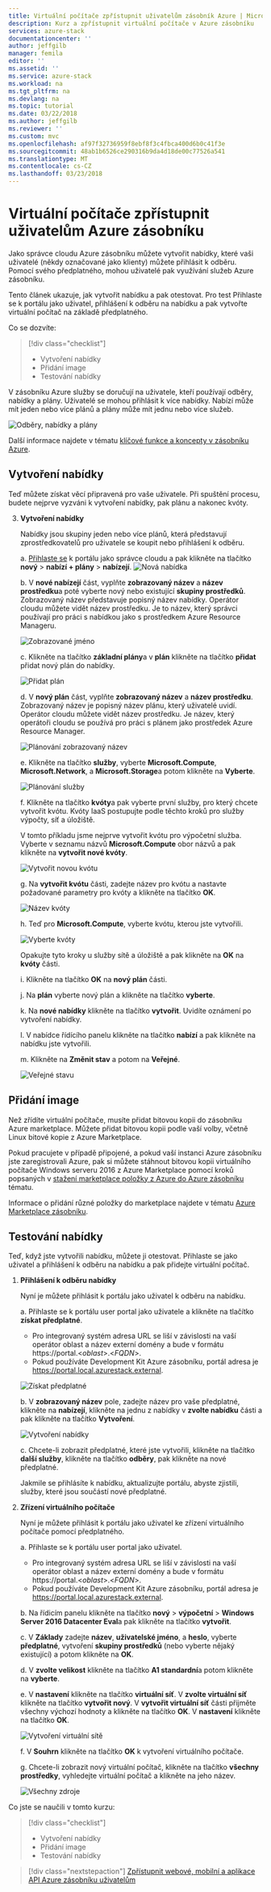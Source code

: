 ```yaml
---
title: Virtuální počítače zpřístupnit uživatelům zásobník Azure | Microsoft Docs
description: Kurz a zpřístupnit virtuální počítače v Azure zásobníku
services: azure-stack
documentationcenter: ''
author: jeffgilb
manager: femila
editor: ''
ms.assetid: ''
ms.service: azure-stack
ms.workload: na
ms.tgt_pltfrm: na
ms.devlang: na
ms.topic: tutorial
ms.date: 03/22/2018
ms.author: jeffgilb
ms.reviewer: ''
ms.custom: mvc
ms.openlocfilehash: af97f32736959f8ebf8f3c4fbca400d6b0c41f3e
ms.sourcegitcommit: 48ab1b6526ce290316b9da4d18de00c77526a541
ms.translationtype: MT
ms.contentlocale: cs-CZ
ms.lasthandoff: 03/23/2018
---
```

# <a name="make-virtual-machines-available-to-your-azure-stack-users"></a>Virtuální počítače zpřístupnit uživatelům Azure zásobníku
Jako správce cloudu Azure zásobníku můžete vytvořit nabídky, které vaši uživatelé (někdy označované jako klienty) můžete přihlásit k odběru. Pomocí svého předplatného, mohou uživatelé pak využívání služeb Azure zásobníku.

Tento článek ukazuje, jak vytvořit nabídku a pak otestovat. Pro test Přihlaste se k portálu jako uživatel, přihlášení k odběru na nabídku a pak vytvořte virtuální počítač na základě předplatného.

Co se dozvíte:

> [!div class="checklist"]
> * Vytvoření nabídky
> * Přidání image
> * Testování nabídky


V zásobníku Azure služby se doručují na uživatele, kteří používají odběry, nabídky a plány. Uživatelé se mohou přihlásit k více nabídky. Nabízí může mít jeden nebo více plánů a plány může mít jednu nebo více služeb.

![Odběry, nabídky a plány](media/azure-stack-key-features/image4.png)

Další informace najdete v tématu [klíčové funkce a koncepty v zásobníku Azure](azure-stack-key-features.md).

## <a name="create-an-offer"></a>Vytvoření nabídky

Teď můžete získat věcí připravená pro vaše uživatele. Při spuštění procesu, budete nejprve vyzváni k vytvoření nabídky, pak plánu a nakonec kvóty.

3. **Vytvoření nabídky**

   Nabídky jsou skupiny jeden nebo více plánů, která představují zprostředkovatelů pro uživatele se koupit nebo přihlášení k odběru.

   a. [Přihlaste se](azure-stack-connect-azure-stack.md) k portálu jako správce cloudu a pak klikněte na tlačítko **nový** > **nabízí + plány** > **nabízejí**.
   ![Nová nabídka](media/azure-stack-tutorial-tenant-vm/image01.png)

   b. V **nové nabízejí** část, vyplňte **zobrazovaný název** a **název prostředku**a poté vyberte nový nebo existující **skupiny prostředků**. Zobrazovaný název představuje popisný název nabídky. Operátor cloudu můžete vidět název prostředku. Je to název, který správci používají pro práci s nabídkou jako s prostředkem Azure Resource Manageru.

   ![Zobrazované jméno](media/azure-stack-tutorial-tenant-vm/image02.png)

   c. Klikněte na tlačítko **základní plány**a v **plán** klikněte na tlačítko **přidat** přidat nový plán do nabídky.

   ![Přidat plán](media/azure-stack-tutorial-tenant-vm/image03.png)

   d. V **nový plán** část, vyplňte **zobrazovaný název** a **název prostředku**. Zobrazovaný název je popisný název plánu, který uživatelé uvidí. Operátor cloudu můžete vidět název prostředku. Je název, který operátoři cloudu se používá pro práci s plánem jako prostředek Azure Resource Manager.

   ![Plánování zobrazovaný název](media/azure-stack-tutorial-tenant-vm/image04.png)

   e. Klikněte na tlačítko **služby**, vyberte **Microsoft.Compute**, **Microsoft.Network**, a **Microsoft.Storage**a potom klikněte na **Vyberte**.

   ![Plánování služby](media/azure-stack-tutorial-tenant-vm/image05.png)

   f. Klikněte na tlačítko **kvóty**a pak vyberte první služby, pro který chcete vytvořit kvótu. Kvóty IaaS postupujte podle těchto kroků pro služby výpočty, síť a úložiště.

   V tomto příkladu jsme nejprve vytvořit kvótu pro výpočetní služba. Vyberte v seznamu názvů **Microsoft.Compute** obor názvů a pak klikněte na **vytvořit nové kvóty**.
   
   ![Vytvořit novou kvótu](media/azure-stack-tutorial-tenant-vm/image06.png)

   g. Na **vytvořit kvótu** části, zadejte název pro kvótu a nastavte požadované parametry pro kvóty a klikněte na tlačítko **OK**.

   ![Název kvóty](media/azure-stack-tutorial-tenant-vm/image07.png)

   h. Teď pro **Microsoft.Compute**, vyberte kvótu, kterou jste vytvořili.

   ![Vyberte kvóty](media/azure-stack-tutorial-tenant-vm/image08.png)

   Opakujte tyto kroky u služby sítě a úložiště a pak klikněte na **OK** na **kvóty** části.

   i. Klikněte na tlačítko **OK** na **nový plán** části.

   j. Na **plán** vyberte nový plán a klikněte na tlačítko **vyberte**.

   k. Na **nové nabídky** klikněte na tlačítko **vytvořit**. Uvidíte oznámení po vytvoření nabídky.

   l. V nabídce řídícího panelu klikněte na tlačítko **nabízí** a pak klikněte na nabídku jste vytvořili.

   m. Klikněte na **Změnit stav** a potom na **Veřejné**.

   ![Veřejné stavu](media/azure-stack-tutorial-tenant-vm/image09.png)

## <a name="add-an-image"></a>Přidání image

Než zřídíte virtuální počítače, musíte přidat bitovou kopii do zásobníku Azure marketplace. Můžete přidat bitovou kopii podle vaší volby, včetně Linux bitové kopie z Azure Marketplace.

Pokud pracujete v případě připojené, a pokud vaší instanci Azure zásobníku jste zaregistrovali Azure, pak si můžete stáhnout bitovou kopii virtuálního počítače Windows serveru 2016 z Azure Marketplace pomocí kroků popsaných v [stažení marketplace položky z Azure do Azure zásobníku](azure-stack-download-azure-marketplace-item.md) tématu.

Informace o přidání různé položky do marketplace najdete v tématu [Azure Marketplace zásobníku](azure-stack-marketplace.md).

## <a name="test-the-offer"></a>Testování nabídky

Teď, když jste vytvořili nabídku, můžete ji otestovat. Přihlaste se jako uživatel a přihlášení k odběru na nabídku a pak přidejte virtuální počítač.

1. **Přihlášení k odběru nabídky**

   Nyní je můžete přihlásit k portálu jako uživatel k odběru na nabídku.

   a. Přihlaste se k portálu user portal jako uživatele a klikněte na tlačítko **získat předplatné**.
   - Pro integrovaný systém adresa URL se liší v závislosti na vaší operátor oblast a název externí domény a bude v formátu https://portal.&lt;*oblast*&gt;.&lt;*FQDN*&gt;.
   - Pokud používáte Development Kit Azure zásobníku, portál adresa je https://portal.local.azurestack.external.

   ![Získat předplatné](media/azure-stack-subscribe-plan-provision-vm/image01.png)

   b. V **zobrazovaný název** pole, zadejte název pro vaše předplatné, klikněte na **nabízejí**, klikněte na jednu z nabídky v **zvolte nabídku** části a pak klikněte na tlačítko  **Vytvoření**.

   ![Vytvoření nabídky](media/azure-stack-subscribe-plan-provision-vm/image02.png)

   c. Chcete-li zobrazit předplatné, které jste vytvořili, klikněte na tlačítko **další služby**, klikněte na tlačítko **odběry**, pak klikněte na nové předplatné.  

   Jakmile se přihlásíte k nabídku, aktualizujte portálu, abyste zjistili, služby, které jsou součástí nové předplatné.

2. **Zřízení virtuálního počítače**

   Nyní je můžete přihlásit k portálu jako uživatel ke zřízení virtuálního počítače pomocí předplatného. 

   a. Přihlaste se k portálu user portal jako uživatel.
      - Pro integrovaný systém adresa URL se liší v závislosti na vaší operátor oblast a název externí domény a bude v formátu https://portal.&lt;*oblast*&gt;.&lt;*FQDN*&gt;.
   - Pokud používáte Development Kit Azure zásobníku, portál adresa je https://portal.local.azurestack.external.

   b.  Na řídicím panelu klikněte na tlačítko **nový** > **výpočetní** > **Windows Server 2016 Datacenter Eval**a pak klikněte na tlačítko **vytvořit**.

   c. V **Základy** zadejte **název**, **uživatelské jméno**, a **heslo**, vyberte **předplatné**, vytvoření **skupiny prostředků** (nebo vyberte nějaký existující) a potom klikněte na **OK**.

   d. V **zvolte velikost** klikněte na tlačítko **A1 standardní**a potom klikněte na **vyberte**.  

   e. V **nastavení** klikněte na tlačítko **virtuální síť**. V **zvolte virtuální síť** klikněte na tlačítko **vytvořit nový**. V **vytvořit virtuální síť** části přijměte všechny výchozí hodnoty a klikněte na tlačítko **OK**. V **nastavení** klikněte na tlačítko **OK**.

   ![Vytvoření virtuální sítě](media/azure-stack-provision-vm/image04.png)

   f. V **Souhrn** klikněte na tlačítko **OK** k vytvoření virtuálního počítače.  

   g. Chcete-li zobrazit nový virtuální počítač, klikněte na tlačítko **všechny prostředky**, vyhledejte virtuální počítač a klikněte na jeho název.

    ![Všechny zdroje](media/azure-stack-provision-vm/image06.png)

Co jste se naučili v tomto kurzu:

> [!div class="checklist"]
> * Vytvoření nabídky
> * Přidání image
> * Testování nabídky

> [!div class="nextstepaction"]
> [Zpřístupnit webové, mobilní a aplikace API Azure zásobníku uživatelům](azure-stack-tutorial-app-service.md)